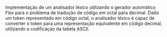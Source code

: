 Implementação de um analisador léxico utilizando o gerador automático Flex para o problema de tradução de código em octal para decimal. Dado um token representado em código octal, o analisador léxico é capaz de converter o token para uma representação equivalente em código decimal, utilizando a codificação da tabela ASCII.